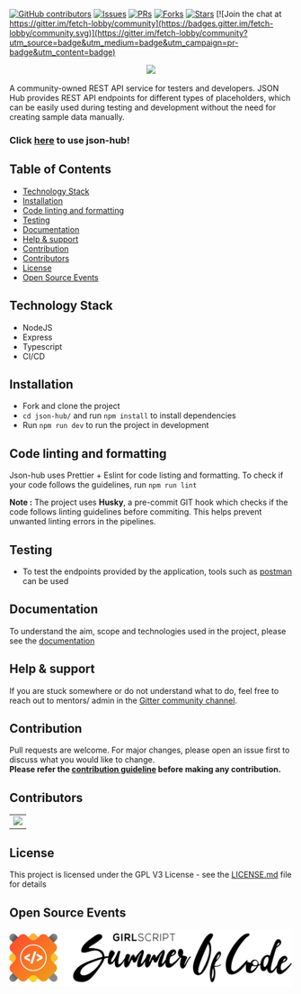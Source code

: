 <p>

[![GitHub contributors](https://img.shields.io/github/contributors/adityabisoi/json-hub)](https://github.com/adityabisoi/json-hub/graphs/contributors/)
[![Issues](https://img.shields.io/github/issues/adityabisoi/json-hub)](https://github.com/adityabisoi/json-hub/issues)
[![PRs](https://img.shields.io/github/issues-pr/adityabisoi/json-hub)](https://github.com/adityabisoi/json-hub/pulls)
[![Forks](https://img.shields.io/github/forks/adityabisoi/json-hub)](https://github.com/adityabisoi/json-hub)
[![Stars](https://img.shields.io/github/stars/adityabisoi/json-hub)](https://github.com/adityabisoi/json-hub)
[![Join the chat at https://gitter.im/fetch-lobby/community](https://badges.gitter.im/fetch-lobby/community.svg)](https://gitter.im/fetch-lobby/community?utm_source=badge&utm_medium=badge&utm_campaign=pr-badge&utm_content=badge)

</p>
<p align="center" width="100%">
    <img width="290" src="logo.jpg"> 
</p>
<p>
A community-owned REST API service for testers and developers. JSON Hub provides REST API endpoints for different types of placeholders, which can be easily used during testing and development without the need for creating sample data manually.
</p>

### Click [here](https://json-hub.herokuapp.com/) to use json-hub!

## Table of Contents

- [Technology Stack](#technology-stack)
- [Installation](#installation)
- [Code linting and formatting](#code-linting-and-formatting)
- [Testing](#testing)
- [Documentation](#documentation)
- [Help & support](#help--support)
- [Contribution](#contribution)
- [Contributors](#contributors)
- [License](#license)
- [Open Source Events](#open-source-events)

## Technology Stack
<ul>
<li>NodeJS</li>
<li>Express</li>
<li>Typescript</li>
<li>CI/CD</li>
</ul>

## Installation
  -   Fork and clone the project
  -   `cd json-hub/` and run `npm install` to install dependencies
  -   Run `npm run dev` to run the project in development

## Code linting and formatting
Json-hub uses Prettier + Eslint for code listing and formatting. To check if your code follows the guidelines, run `npm run lint`

**Note :** The project uses **Husky**, a pre-commit GIT hook which checks if the code follows linting guidelines before commiting. This helps prevent unwanted linting errors in the pipelines.
  
## Testing 
-   To test the endpoints provided by the application, tools such as [postman](https://www.postman.com/) can be used

## Documentation
To understand the aim, scope and technologies used in the project, please see the [documentation](https://bit.ly/36PmwEc)

## Help & support 
If you are stuck somewhere or do not understand what to do, feel free to reach out to mentors/ admin in the [Gitter community channel](https://gitter.im/fetch-lobby/community).

## Contribution
Pull requests are welcome. For major changes, please open an issue first to discuss what you would like to change.
<br/>
<strong> Please refer the <a href="https://github.com/adityabisoi/json-hub/blob/main/CONTRIBUTING.md">contribution guideline</a> before making any contribution. </strong>

## Contributors 
<table>
	<tr>
		<td>
			<a href="https://github.com/adityabisoi/json-hub/graphs/contributors">
  <img src="https://contrib.rocks/image?repo=adityabisoi/json-hub" />
</a>
		</td>
	</tr>
</table>

## License 
This project is licensed under the GPL V3 License - see the [LICENSE.md](LICENSE.md) file for details
	
##  Open Source Events 
 <img  src="https://raw.githubusercontent.com/GirlScriptSummerOfCode/MentorshipProgram/master/GSsoc%20Type%20Logo%20Black.png" href="https://gssoc.girlscript.tech/" alt="DS-ALGO-SOLUTIONS">
